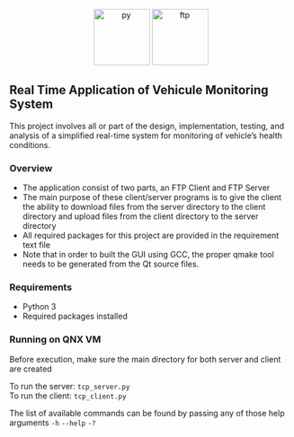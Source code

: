 <p align="center"> 
  <img src="https://cdn3.iconfinder.com/data/icons/logos-and-brands-adobe/512/267_Python-512.png" width="100" alt="py"/>
  <img src="https://blitapp.com/blog/articles/save-web-captures-to-ftp-server/ftp.png" width="100" alt="ftp">
</p>


## Real Time Application of Vehicule Monitoring System
This project involves all or part of the design, implementation, testing, and analysis of a simplified
real-time system for monitoring of vehicle’s health conditions.

### Overview

- The application consist of two parts, an FTP Client and FTP Server
- The main purpose of these client/server programs is to give the client the ability to download files from the server directory to the client directory and upload files from the client directory to the server directory
- All required packages for this project are provided in the requirement text file
- Note that in order to built the GUI using GCC, the proper qmake tool needs to be generated from the Qt source files.

### Requirements
- Python 3
- Required packages installed


### Running on QNX VM 
Before execution, make sure the main directory for both server and client are created  

To run the server: ``tcp_server.py``  
To run the client: ``tcp_client.py``  

The list of available commands can be found by passing any of those help arguments ``-h`` ``--help`` ``-?``  
